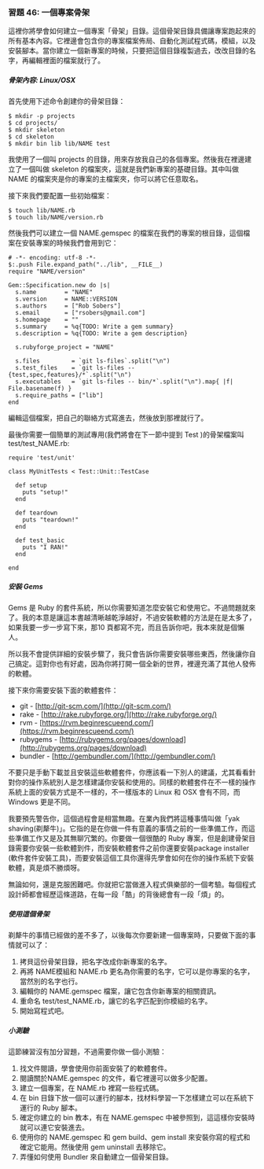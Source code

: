 ### 習題 46: 一個專案骨架

這裡你將學會如何建立一個專案「骨架」目錄。這個骨架目錄具備讓專案跑起來的所有基本內容。它裡邊會包含你的專案檔案佈局、自動化測試程式碼，模組，以及安裝腳本。當你建立一個新專案的時候，只要把這個目錄複製過去，改改目錄的名字，再編輯裡面的檔案就行了。

##### 骨架內容: Linux/OSX

首先使用下述命令創建你的骨架目錄：

    $ mkdir -p projects
    $ cd projects/
    $ mkdir skeleton
    $ cd skeleton
    $ mkdir bin lib lib/NAME test

我使用了一個叫 projects 的目錄，用來存放我自己的各個專案。然後我在裡邊建立了一個叫做 skeleton 的檔案夾，這就是我們新專案的基礎目錄。其中叫做 NAME 的檔案夾是你的專案的主檔案夾，你可以將它任意取名。

接下來我們要配置一些初始檔案：

    $ touch lib/NAME.rb
    $ touch lib/NAME/version.rb

然後我們可以建立一個 NAME.gemspec 的檔案在我們的專案的根目錄，這個檔案在安裝專案的時候我們會用到它：

    # -*- encoding: utf-8 -*-
    $:.push File.expand_path("../lib", __FILE__)
    require "NAME/version"

    Gem::Specification.new do |s|
      s.name        = "NAME"
      s.version     = NAME::VERSION
      s.authors     = ["Rob Sobers"]
      s.email       = ["rsobers@gmail.com"]
      s.homepage    = ""
      s.summary     = %q{TODO: Write a gem summary}
      s.description = %q{TODO: Write a gem description}

      s.rubyforge_project = "NAME"

      s.files         = `git ls-files`.split("\n")
      s.test_files    = `git ls-files -- {test,spec,features}/*`.split("\n")
      s.executables   = `git ls-files -- bin/*`.split("\n").map{ |f| File.basename(f) }
      s.require_paths = ["lib"]
    end

編輯這個檔案，把自己的聯絡方式寫進去，然後放到那裡就行了。

最後你需要一個簡單的測試專用(我們將會在下一節中提到 Test )的骨架檔案叫 test/test_NAME.rb:

    require 'test/unit'

    class MyUnitTests < Test::Unit::TestCase

      def setup
        puts "setup!"
      end

      def teardown
        puts "teardown!"
      end

      def test_basic
        puts "I RAN!"
      end

    end

##### 安裝 Gems

Gems 是 Ruby 的套件系統，所以你需要知道怎麼安裝它和使用它。不過問題就來了。我的本意是讓這本書越清晰越乾淨越好，不過安裝軟體的方法是在是太多了，如果我要一步一步寫下來，那10 頁都寫不完，而且告訴你吧，我本來就是個懶人。

所以我不會提供詳細的安裝步驟了，我只會告訴你需要安裝哪些東西，然後讓你自己搞定。這對你也有好處，因為你將打開一個全新的世界，裡邊充滿了其他人發佈的軟體。

接下來你需要安裝下面的軟體套件：

* git - [http://git-scm.com/](http://git-scm.com/)
* rake - [http://rake.rubyforge.org/](http://rake.rubyforge.org/)
* rvm - [https://rvm.beginrescueend.com/](https://rvm.beginrescueend.com/)
* rubygems - [http://rubygems.org/pages/download](http://rubygems.org/pages/download)
* bundler - [http://gembundler.com/](http://gembundler.com/)

不要只是手動下載並且安裝這些軟體套件，你應該看一下別人的建議，尤其看看針對你的操作系統別人是怎樣建議你安裝和使用的。同樣的軟體套件在不一樣的操作系統上面的安裝方式是不一樣的，不一樣版本的 Linux 和 OSX 會有不同，而 Windows 更是不同。

我要預先警告你，這個過程會是相當無趣。在業內我們將這種事情叫做「yak shaving(剃犛牛)」。它指的是在你做一件有意義的事情之前的一些準備工作，而這些準備工作又是及其無聊冗繁的。你要做一個很酷的 Ruby 專案，但是創建骨架目錄需要你安裝一些軟體到件，而安裝軟體套件之前你還要安裝package installer (軟件套件安裝工具)，而要安裝這個工具你還得先學會如何在你的操作系統下安裝軟體，真是煩不勝煩呀。

無論如何，還是克服困難吧。你就把它當做進入程式俱樂部的一個考驗。每個程式設計師都會經歷這條道路，在每一段「酷」的背後總會有一段「煩」的。

##### 使用這個骨架

剃犛牛的事情已經做的差不多了，以後每次你要新建一個專案時，只要做下面的事情就可以了：

1. 拷貝這份骨架目錄，把名字改成你新專案的名字。
2. 再將 NAME模組和 NAME.rb 更名為你需要的名字，它可以是你專案的名字，當然別的名字也行。
3. 編輯你的 NAME.gemspec 檔案，讓它包含你新專案的相關資訊。
4. 重命名 test/test_NAME.rb，讓它的名字匹配到你模組的名字。
5. 開始寫程式吧。

##### 小測驗

這節練習沒有加分習題，不過需要你做一個小測驗：

1. 找文件閱讀，學會使用你前面安裝了的軟體套件。
2. 閱讀關於NAME.gemspec 的文件，看它裡邊可以做多少配置。
3. 建立一個專案，在 NAME.rb 裡寫一些程式碼。
4. 在 bin 目錄下放一個可以運行的腳本，找材料學習一下怎樣建立可以在系統下運行的 Ruby 腳本。
5. 確定你建立的 bin 教本，有在 NAME.gemspec 中被參照到，這這樣你安裝時就可以連它安裝進去。
6. 使用你的 NAME.gemspec 和 gem build、gem install 來安裝你寫的程式和確定它能用。然後使用 gem uninstall 去移除它。
7. 弄懂如何使用 Bundler 來自動建立一個骨架目錄。
